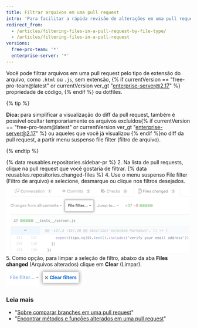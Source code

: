 ```yaml
---
title: Filtrar arquivos em uma pull request
intro: 'Para facilitar a rápida revisão de alterações em uma pull request extensa, você pode filtrar arquivos alterados.'
redirect_from:
  - /articles/filtering-files-in-a-pull-request-by-file-type/
  - /articles/filtering-files-in-a-pull-request
versions:
  free-pro-team: '*'
  enterprise-server: '*'
---
```


Você pode filtrar arquivos em uma pull request pelo tipo de extensão do arquivo, como  `.html` ou `.js`, sem extensão,  {% if currentVersion == "free-pro-team@latest" or currentVersion ver_gt "enterprise-server@2.17" %} propriedade de código, {% endif %} ou dotfiles.

{% tip %}

**Dica:** para simplificar a visualização do diff da pull request, também é possível ocultar temporariamente os arquivos excluídos{% if currentVersion == "free-pro-team@latest" or currentVersion ver_gt "enterprise-server@2.17" %} ou aqueles que você já visualizou {% endif %}no diff da pull request, a partir menu suspenso file filter (filtro de arquivo).

{% endtip %}

{% data reusables.repositories.sidebar-pr %}
2. Na lista de pull requests, clique na pull request que você gostaria de filtrar.
{% data reusables.repositories.changed-files %}
4. Use o menu suspenso File filter (Filtro de arquivo) e selecione, desmarque ou clique nos filtros desejados. ![Opção File filter (Filtro de arquivo) acima do diff da pull request](/assets/images/help/pull_requests/file-filter-option.png)
5. Como opção, para limpar a seleção de filtro, abaixo da aba **Files changed** (Arquivos alterados) clique em **Clear** (Limpar). ![Limpar a seleção File filter (Filtro de arquivo)](/assets/images/help/pull_requests/clear-file-filter.png)

### Leia mais

- "[Sobre comparar branches em uma pull request](/articles/about-comparing-branches-in-pull-requests)"
- "[Encontrar métodos e funções alterados em uma pull request](/articles/finding-changed-methods-and-functions-in-a-pull-request)"
